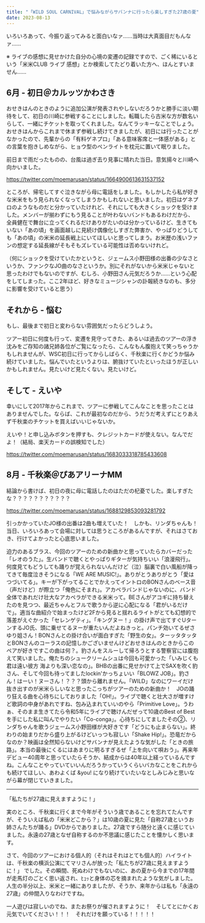 ```yaml
---
title: "「WILD SOUL CARNIVAL」で悩みながらサバンナに行ったら楽しすぎた27歳の夏"
date: 2023-08-13
---
```


いろいろあって、今振り返ってみると面白いなァ……当時は大真面目だもんなァ……  

※ ライブの感想に見せかけた自分の心境の変遷の記録ですので、ごく稀にいるという「米米CLUB ライブ 感想」とか検索してたどり着いた方へ、ほんとすいません……

## 6月 - 初日＠カルッツかわさき

おせきはんのときのように追加公演が発表されやしないだろうかと勝手に淡い期待をして、初日の川崎に参戦することにしました。転職したら古米な方が数名いらして、一緒にチケットを取ってくれました。なんてラッキーなことでしょう。おせきはんからこれまで休まず参戦し続けてきましたが、初日には行ったことがなかったので、先輩からの「有料ゲネプロ」「ある意味客席と一体感がある」との言葉を抱きしめながら、ヒョウ型のペンライトを枕元に置いて眠りました。  

前日まで雨だったものの、台風は過ぎ去り見事に晴れた当日。意気揚々と川崎へ向かいました。  

https://twitter.com/moemarusan/status/1664900613631537152

ところが、帰宅してすぐ泣きながら母に電話をしました。もしかしたら私が好きな米米をもう見られなくなってしまうかもしれないと思いました。初日はゲネプロのようなものだと分かっていたけれど、それにしても大きくショックを受けました。メンバーが揃わずにもう見ることが叶わないバンドもあるわけだから、全員健在で舞台に立ってくれるだけありがたいのは分かっているけど、生きてもいない「あの頃」を画面越しに見続け偶像化しすぎた弊害か、やっぱりどうしても「あの頃」の米米の延長戦上にいてほしいと思ってしまう。お米歴の浅いファンの想定する延長線がそもそもズレている可能性は否めないけれど。  

（何にショックを受けていたかというと、ジェームス小野田様の出番の少なさというか、ファンクなJO曲のなさというか。別にそれがないから米米じゃないと思ったわけでもないのですが、むしろ、小野田さん元気だろうか……という心配をしてしまった。ここ2年ほど、好きなミュージシャンの訃報続きなのも、多分に影響を受けていると思う） 

## それから - 悩む

もし、最後まで初日と変わらない雰囲気だったらどうしよう。　 

ツアー初日に何度も行って、変遷を見守ってきた、あるいは過去のツアーの浮き沈みをご存知の諸兄姉各位がご覧になったら、こんなもん腹抱えて笑っちゃうかもしれませんが、WSC初日に行ってからしばらく、千秋楽に行くかどうか悩み続けていました。悩んでいたというよりは、腑抜けていたといったほうが正しいかもしれません。見たいけど見たくない。見たいけど。  

## そして - えいや

幸いにして2017年からこれまで、ツアーに参戦してこんなことを思ったことはありませんでした。ならば、これが最初なのだから、うだうだ考えずにとりあえず千秋楽のチケットを買えばいいじゃないか。  

えいや！と申し込みボタンを押すも、クレジットカードが使えない。なんでだよ！（結局、楽天カードの誤検知でした）  

https://twitter.com/moemarusan/status/1683033318785433608

## 8月 - 千秋楽＠ぴあアリーナMM

結論から書けば、初日の夜に母に電話したのはただの杞憂でした。楽しすぎたな？？？？？？？？？？？ 

https://twitter.com/moemarusan/status/1688129853093281792

引っかかっていたJO様の出番は2曲も増えていた！　しかも、リンダちゃんも！  
当日、いろいろあって会場に対しては思うところがあるんですが、それはさておき、行けてよかったと心底思いました。  

迫力のあるブラス、今回のツアーのための新曲かと思っていたらカバーだった「レオのうた」。生バンドで聴くとやっぱりギターが気持ちいい「浪漫飛行」。何度見てもどうしても踊りが覚えられないんだけど（泣）脳裏で白い風船が降ってきて毎度泣きそうになる「WE ARE MUSIC!」。ありがとうありがとう「愛はつづいてる」。キーが下がってることでかえってイントロのBONさんのベース音（声だけど）が際立つ「俺色にそまれ」。アカペラバンドじゃないのに、バンド全体であれだけ壮大なアカペラができる米米って。BEさんがアコギに持ち替えたのを見つつ、最近ちゃんとフルで歌うから逆に心配になる「君がいるだけで」。適当な曲紹介で始まったけど2Fから見ると揺れるライトがとても幻想的で落差がえぐかった「セレンゲティ」。「キングヌー！」の掛け声で出てすぐUターンするJO氏、頭に乗せてるヌーが重たいんだよねきっと。パンチ効いてるぜさゆり姐さん！BONさんとの掛け合いが面白すぎた「野生の女」。ターッタタッタとBONさんのコーラスの記憶しかございませんけどおせきはんのときからこのペアが好きですこの曲は何？。豹さんをスルーして帰ろうとする警察官には腹抱えて笑いました。俺たちのシュークリームシュは今回も可愛かった「いみじくも君は遠い彼方 海よりも深い恋なの」。BHBの出番に見せかけて上でSAXを吹く豹さん、そして今回も待ってましたlockin'かっちょいい「BLOWZ JOB」。豹さん！はーい！ヌーさん！？？？頭から離れません。「WILD」なのにワーイだけ抜き出すのが米米らしいなと思ったこっちがツアーのための新曲か！　JOの踊り狂える曲を心待ちにしておりました「OH!」。ライブで聴くと壮大さが増すけど歌詞の中身があれですね、包み込まれていいのやら「Primitive Love」。うわぁ、そのまま生きてたら令和5年にライブで聴けんだぜって10歳のBest of Bestを手にした私に叫んでやりたい「Co-conga」。心待ちにしてましたその②、リンダちゃんを歌うジェームス小野田様が大好きです「どうにも止まらない」。終わりの始まりだから盛り上がるけどいっつも寂しい「Shake Hip!」。恐竜だからなのか？映画は全然知らないけどサバンナが見えたような気がした「ときの旅路」。本当の最後にくるにはあまりに明るすぎるぜ「上を向いて唄おう」。再来年デビュー40周年と思っていたらそうか、結成からは40年以上経っているんですね。こんなことやっていていいんだろうかっていうくらいバカなことをこれからも続けてほしい、あわよくば &you! になり続けていたいなとしみじみと思いながら幕が閉じていきました。  

---

「私たちが27歳に見えますように！」  

実のところ、千秋楽に行くまで今年がそういう歳であることを忘れてたんですが、そういえば私の「米米どこから？」は10歳の夏に見た「自称27歳というお姉さんたちが踊る」DVDからでありました。27歳ですら随分と遠くに感じていました。永遠の27歳となぜ自称するのか不思議に感じたことを懐かしく思います。  

さて、今回のツアーにおける個人的（それはそれはとても個人的）ハイライトは、千秋楽の横浜公演にてマリさんが放った「私たちが27歳に見えますように！」 でした。その瞬間、死ぬわけでもないのに、あの夏から今までの17年間が走馬灯のごとく思い返され、ﾋｭｯと身体の芯を摘まれたような気がしました。人生の半分以上、米米と一緒にありましたが、そうか、来年からは私も「永遠の27歳」の仲間入りなわけですね。  

一人遊びは寂しいのでね、またお祭りが催されますように！　そしてとにかくお元気でいてください！！！　それだけを願っている！！！！！ 